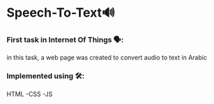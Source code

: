 # Speech-To-Text🔊
### First task in Internet Of Things  🗣: 
in this task, a web page was created to convert audio to text in Arabic

### Implemented using 🛠️:
HTML
-CSS
-JS
